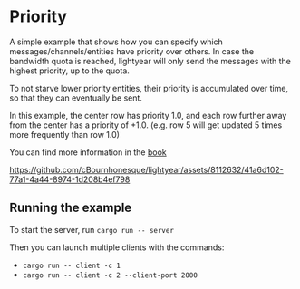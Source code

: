 # Priority

A simple example that shows how you can specify which messages/channels/entities have priority over others.
In case the bandwidth quota is reached, lightyear will only send the messages with the highest priority, up to the quota.

To not starve lower priority entities, their priority is accumulated over time, so that they can eventually be sent.

In this example, the center row has priority 1.0, and each row further away from the center has a priority of +1.0.
(e.g. row 5 will get updated 5 times more frequently than row 1.0)

You can find more information in the [book](https://github.com/cBournhonesque/lightyear/blob/main/book/src/concepts/advanced_replication/bandwidth_management.md)


https://github.com/cBournhonesque/lightyear/assets/8112632/41a6d102-77a1-4a44-8974-1d208b4ef798

## Running the example

To start the server, run `cargo run -- server`

Then you can launch multiple clients with the commands:

- `cargo run -- client -c 1`
- `cargo run -- client -c 2 --client-port 2000`




